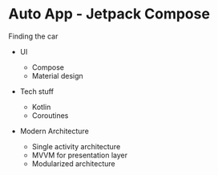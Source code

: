 # Auto App - Jetpack Compose
Finding the car

* UI
    * Compose
    * Material design

* Tech stuff
    * Kotlin
    * Coroutines
    
* Modern Architecture
    * Single activity architecture
    * MVVM for presentation layer
    * Modularized architecture
   
    